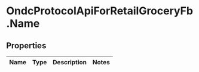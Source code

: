 # OndcProtocolApiForRetailGroceryFb.Name

## Properties
Name | Type | Description | Notes
------------ | ------------- | ------------- | -------------
